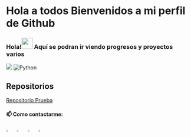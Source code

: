 # Hola a todos Bienvenidos a mi perfil de Github

### Hola!<img src="https://raw.githubusercontent.com/MartinHeinz/MartinHeinz/master/wave.gif" width="30px" height="30px" />  Aquí se podran ir viendo progresos y proyectos varios 

![](https://github.com/user-attachments/assets/1e7a845e-b0cd-484e-96e8-e436e41f8c57)
![Python](https://img.shields.io/badge/Code-Python-informational?style=flat&logo=python&color=3776AB)
## Repositorios
[Repositorio Prueba](https://github.com/NenriquezC/MPR_Tokio)

#### 📫 Como contactarme:
   [<img src="https://img.icons8.com/color/48/000000/linkedin.png" width="3.5%"/>](https://www.linkedin.com/in/n%C3%A9stor-enr%C3%ADquez-cifuentes-6447a650/)  &nbsp; [<img src="https://img.icons8.com/fluent/48/000000/facebook-new.png" width="3.5%"/>](https://www.facebook.com/aditya.pal23/)  &nbsp; [<img src="https://img.icons8.com/fluent/48/000000/instagram-new.png" width="3.5%"/>](https://www.instagram.com/aditya.pal23/)  &nbsp; <a href="mailto:aditya.pal.science@gmail.com"> <img src="https://img.icons8.com/fluent/48/000000/gmail.png" width="3.5%"/>
